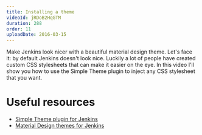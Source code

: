 ```yaml
---
title: Installing a theme
videoId: jRDoB2HqGTM
duration: 288
order: 11
uploadDate: 2016-03-15
---
```


Make Jenkins look nicer with a beautiful material design theme. Let's face it: by default Jenkins doesn't look nice. Luckily a lot of people have created custom CSS stylesheets that can make it easier on the eye. In this video I'll show you how to use the Simple Theme plugin to inject any CSS stylesheet that you want.

# Useful resources
* <a href="https://wiki.jenkins-ci.org/display/JENKINS/Simple+Theme+Plugin" target="_blank">Simple Theme plugin for Jenkins</a>
* <a href="http://afonsof.com/jenkins-material-theme/" target="_blank">Material Design themes for Jenkins</a>